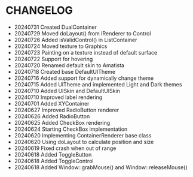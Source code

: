 # CHANGELOG #

* 20240731 Created DualContainer
* 20240729 Moved doLayout() from IRenderer to Control
* 20240726 Added isValidControl() in ListContainer
* 20240724 Moved texture to Graphics
* 20240723 Painting on a texture instead of default surface
* 20240722 Support for hovering
* 20240720 Renamed default skin to Amatista
* 20240718 Created base DefaultUITheme
* 20240716 Added support for dynamically change theme
* 20240715 Added UITheme and implemented Light and Dark themes
* 20240710 Added UISkin and DefaultUISkin
* 20240710 Improved label rendering
* 20240701 Added XYContainer
* 20240627 Improved RadioButton renderer
* 20240626 Added RadioButton
* 20240625 Added CheckBox rendering
* 20240624 Starting CheckBox implementation
* 20240620 Implementing ContainerRenderer base class
* 20240620 Using doLayout to calculate position and size
* 20240619 Fixed crash when out of range
* 20240618 Added ToggleButton
* 20240618 Added ToggleControl
* 20240618 Added Window::grabMouse() and Window::releaseMouse()
